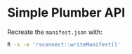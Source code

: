 # Simple Plumber API

Recreate the `manifest.json` with:

```bash
R -s -e 'rsconnect::writeManifest()'
```
